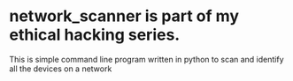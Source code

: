 # network_scanner is part of my ethical hacking series.
This is simple command line program written in python to scan and identify all the devices on a network
